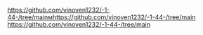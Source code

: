 https://github.com/vinoven1232/-1-44-/tree/mainмhttps://github.com/vinoven1232/-1-44-/tree/main
https://github.com/vinoven1232/-1-44-/tree/main

